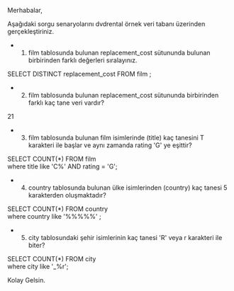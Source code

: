 Merhabalar,

Aşağıdaki sorgu senaryolarını dvdrental örnek veri tabanı üzerinden gerçekleştiriniz.

* 1. film tablosunda bulunan replacement_cost sütununda bulunan birbirinden farklı değerleri sıralayınız.
 
SELECT DISTINCT replacement_cost FROM film ;
  
* 2. film tablosunda bulunan replacement_cost sütununda birbirinden farklı kaç tane veri vardır?
 
21
  
* 3. film tablosunda bulunan film isimlerinde (title) kaç tanesini T karakteri ile başlar ve aynı zamanda rating 'G' ye eşittir?

SELECT COUNT(*) FROM film  
where title like 'C%' AND rating = 'G';

  
* 4. country tablosunda bulunan ülke isimlerinden (country) kaç tanesi 5 karakterden oluşmaktadır?

SELECT COUNT(*) FROM country   
where country like '%%%%%' ;

* 5. city tablosundaki şehir isimlerinin kaç tanesi 'R' veya r karakteri ile biter?
 
SELECT COUNT(*) FROM city  
where city like '_%r';
 
     
Kolay Gelsin.
